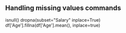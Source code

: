 ## Handling missing values commands
isnull()
dropna(subset="Salary" inplace=True)
df['Age'].fillna(df['Age'].mean(), inplace=true)
